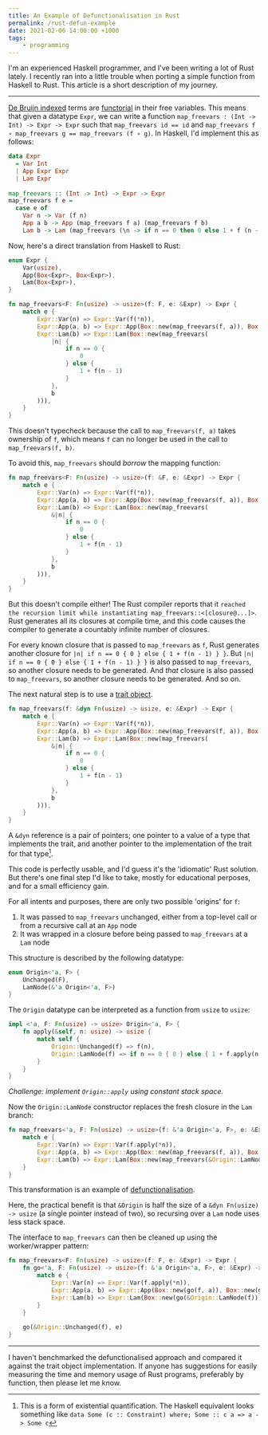 ```yaml
---
title: An Example of Defunctionalisation in Rust
permalink: /rust-defun-example
date: 2021-02-06 14:00:00 +1000
tags:
    - programming
---
```


I'm an experienced Haskell programmer, and I've been writing a lot of Rust lately.
I recently ran into a little trouble when porting a simple function from Haskell to
Rust. This article is a short description of my journey.

---

[De Bruijn indexed](https://en.wikipedia.org/wiki/De_Bruijn_index) terms are 
[functorial](https://en.wikipedia.org/wiki/Functor) in their free variables. 
This means that given a datatype `Expr`, we can write a function 
`map_freevars : (Int -> Int) -> Expr -> Expr` such that `map_freevars id == id` 
and `map_freevars f ∘ map_freevars g == map_freevars (f ∘ g)`. In Haskell, I'd
implement this as follows:

```haskell
data Expr
  = Var Int
  | App Expr Expr
  | Lam Expr
  
map_freevars :: (Int -> Int) -> Expr -> Expr
map_freevars f e =
  case e of
    Var n -> Var (f n)
    App a b -> App (map_freevars f a) (map_freevars f b)
    Lam b -> Lam (map_freevars (\n -> if n == 0 then 0 else 1 + f (n - 1)) b)
```

Now, here's a direct translation from Haskell to Rust:

```rust
enum Expr {
    Var(usize),
    App(Box<Expr>, Box<Expr>),
    Lam(Box<Expr>),
}

fn map_freevars<F: Fn(usize) -> usize>(f: F, e: &Expr) -> Expr {
    match e {
        Expr::Var(n) => Expr::Var(f(*n)),
        Expr::App(a, b) => Expr::App(Box::new(map_freevars(f, a)), Box::new(map_freevars(f, b))),
        Expr::Lam(b) => Expr::Lam(Box::new(map_freevars(
            |n| {
                if n == 0 {
                    0
                } else {
                    1 + f(n - 1)
                }
            },
            b
        ))),
    }
}
```

This doesn't typecheck because the call to `map_freevars(f, a)` takes ownership of `f`,
which means `f` can no longer be used in the call to `map_freevars(f, b)`.

To avoid this, `map_freevars` should *borrow* the mapping function:

```rust
fn map_freevars<F: Fn(usize) -> usize>(f: &F, e: &Expr) -> Expr {
    match e {
        Expr::Var(n) => Expr::Var(f(*n)),
        Expr::App(a, b) => Expr::App(Box::new(map_freevars(f, a)), Box::new(map_freevars(f, b))),
        Expr::Lam(b) => Expr::Lam(Box::new(map_freevars(
            &|n| {
                if n == 0 {
                    0
                } else {
                    1 + f(n - 1)
                }
            },
            b
        ))),
    }
}
```

But this doesn't compile either! The Rust compiler reports 
that it `reached the recursion limit while instantiating map_freevars::<[closure@...]>`.
Rust generates all its closures at compile time, and this code causes the compiler to
generate a countably infinite number of closures.

For every known closure that is passed to `map_freevars` as `f`, Rust generates another
closure for `|n| if n == 0 { 0 } else { 1 + f(n - 1) } }`. But `|n| if n == 0 { 0 } else { 1 + f(n - 1) } }`
is also passed to `map_freevars`, so another closure needs to be generated. And *that* closure is
also passed to `map_freevars`, so another closure needs to be generated. And so on.

The next natural step is to use a [trait object](https://doc.rust-lang.org/book/ch17-02-trait-objects.html).

```rust
fn map_freevars(f: &dyn Fn(usize) -> usize, e: &Expr) -> Expr {
    match e {
        Expr::Var(n) => Expr::Var(f(*n)),
        Expr::App(a, b) => Expr::App(Box::new(map_freevars(f, a)), Box::new(map_freevars(f, b))),
        Expr::Lam(b) => Expr::Lam(Box::new(map_freevars(
            &|n| {
                if n == 0 {
                    0
                } else {
                    1 + f(n - 1)
                }
            },
            b
        ))),
    }
}
```

A `&dyn` reference is a pair of pointers; one pointer to a value of a type that implements the trait,
and another pointer to the implementation of the trait for that type[^1].

This code is perfectly usable, and I'd guess it's the 'idiomatic' Rust solution. But there's one final
step I'd like to take, mostly for educational perposes, and for a small efficiency gain.

For all intents and purposes, there are only two possible 'origins' for `f`: 

1. It was passed to `map_freevars` unchanged, either from a top-level call or from a recursive call at an
   `App` node
2. It was wrapped in a closure before being passed to `map_freevars` at a `Lam` node

This structure is described by the following datatype:

```rust
enum Origin<'a, F> {
    Unchanged(F),
    LamNode(&'a Origin<'a, F>)
}
```

The `Origin` datatype can be interpreted as a function from `usize` to `usize`: 

```rust
impl <'a, F: Fn(usize) -> usize> Origin<'a, F> {
    fn apply(&self, n: usize) -> usize {
        match self {
            Origin::Unchanged(f) => f(n),
            Origin::LamNode(f) => if n == 0 { 0 } else { 1 + f.apply(n-1) }
        }
    }
}
```

*Challenge: implement `Origin::apply` using constant stack space.*

Now the `Origin::LamNode` constructor replaces the fresh closure in the `Lam` branch:

```rust
fn map_freevars<'a, F: Fn(usize) -> usize>(f: &'a Origin<'a, F>, e: &Expr) -> Expr {
    match e {
        Expr::Var(n) => Expr::Var(f.apply(*n)),
        Expr::App(a, b) => Expr::App(Box::new(map_freevars(f, a)), Box::new(map_freevars(f, b))),
        Expr::Lam(b) => Expr::Lam(Box::new(map_freevars(&Origin::LamNode(f)))),
    }
}
```

This transformation is an example of [defunctionalisation](https://en.wikipedia.org/wiki/Defunctionalization).

Here, the practical benefit is that `&Origin` is half the size of a `&dyn Fn(usize) -> usize` (a single pointer 
instead of two), so recursing over a `Lam` node uses less stack space.

The interface to `map_freevars` can then be cleaned up using the worker/wrapper pattern:

```rust
fn map_freevars<F: Fn(usize) -> usize>(f: F, e: &Expr) -> Expr {
    fn go<'a, F: Fn(usize) -> usize>(f: &'a Origin<'a, F>, e: &Expr) -> Expr {
        match e {
            Expr::Var(n) => Expr::Var(f.apply(*n)),
            Expr::App(a, b) => Expr::App(Box::new(go(f, a)), Box::new(go(f, b))),
            Expr::Lam(b) => Expr::Lam(Box::new(go(&Origin::LamNode(f)))),
        }
    }
    
    go(&Origin::Unchanged(f), e)
}
```

---

I haven't benchmarked the defunctionalised approach and compared it against the trait object 
implementation. If anyone has suggestions for easily measuring the time and memory usage of
Rust programs, preferably by function, then please let me know.

[^1]: This is a form of existential quantification. The Haskell equivalent looks something like
      `data Some (c :: Constraint) where; Some :: c a => a -> Some c`
